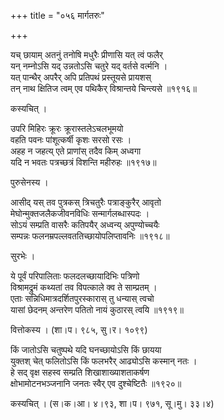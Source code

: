 +++
title = "०५६ मार्गतरुः"

+++


यच् छायाम् अतनुं तनोषि मधुरैः प्रीणासि यत् त्वं फलैर्  
यन् नम्नोऽसि यद् उन्नतोऽसि चतुरे यद् वर्तसे वर्त्मनि ।  
यत् पान्थैर् अपरैर् अपि प्रतिपथं प्रस्तूयसे प्रायशस्  
तन् नाथ क्षितिज त्वम् एव पथिकैर् विश्रान्तये चिन्त्यसे ॥१९१६॥  


कस्यचित् ।  


उपरि मिहिरः क्रूरः क्रूरास्तलेऽचलभूमयो  
वहति पवनः पांशूत्कर्षी कृशः सरसो रसः ।  
अहह न जहत्य् एते प्राणांस् तदैव किम् अध्वगा  
यदि न भवतः पत्रच्छत्रं विशन्ति महीरुहः ॥१९१७॥  


पुरुसेनस्य ।   


आसीद् यस् तव पुत्रकस् त्रिचतुरैः पत्राङ्कुरैर् आवृतो  
मेघोन्मुक्तजलैकजीवनविधिः सन्मार्गलब्धास्पदः ।  
सोऽयं सम्प्रति वासरैः कतिपयैर् अध्वन्य् अपुण्योच्चयैः  
सम्पन्नः फलनम्रपल्लवततिच्छायोपलिप्तावनिः ॥१९१८॥  


सुरभेः ।  


ये पूर्वं परिपालिताः फलदलच्छायादिभिः पत्रिणो  
विश्रामद्रुमं कथ्यतां तव विपत्काले क्व ते साम्प्रतम् ।  
एताः सन्निधिमात्रदर्शितपुरस्कारास् तु धन्यास् त्वचो  
यासां छेदनम् अन्तरेण पतितो नायं कुठारस् त्वयि ॥१९१९॥  


वित्तोकस्य । (शा।प। ९८५, सु।र। १०९९)  


किं जातोऽसि चतुष्पथे यदि घनच्छायोऽसि किं छायया   
युक्तश् चेत् फलितोऽसि किं फलभरैर् आढ्योऽसि कस्मान् नतः ।  
हे सद् वृक्ष सहस्व सम्प्रति शिखाशाख्याशताकर्षण  
क्षोभामोटनभञ्जनानि जनतः स्वैर् एव दुश्चेष्टितैः ॥१९२०॥  


कस्यचित् । (स।क।आ। ४।९३, शा।प। ९७१, सू।मु। ३३।४)  


